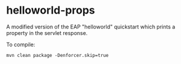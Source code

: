 # helloworld-props

A modified version of the EAP "helloworld" quickstart which prints a property in the servlet response.

To compile:

    mvn clean package -Denforcer.skip=true


